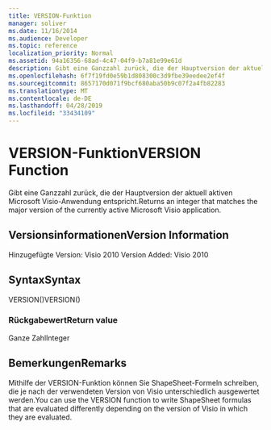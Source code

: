 ```yaml
---
title: VERSION-Funktion
manager: soliver
ms.date: 11/16/2014
ms.audience: Developer
ms.topic: reference
localization_priority: Normal
ms.assetid: 94a16356-68ad-4c47-04f9-b7a81e99e61d
description: Gibt eine Ganzzahl zurück, die der Hauptversion der aktuell aktiven Microsoft Visio-Anwendung entspricht.
ms.openlocfilehash: 6f7f19fd0e59b1d808300c3d9fbe39eedee2ef4f
ms.sourcegitcommit: 8657170d071f9bcf680aba50b9c07f2a4fb82283
ms.translationtype: MT
ms.contentlocale: de-DE
ms.lasthandoff: 04/28/2019
ms.locfileid: "33434109"
---
```

# <a name="version-function"></a><span data-ttu-id="44675-103">VERSION-Funktion</span><span class="sxs-lookup"><span data-stu-id="44675-103">VERSION Function</span></span>

<span data-ttu-id="44675-104">Gibt eine Ganzzahl zurück, die der Hauptversion der aktuell aktiven Microsoft Visio-Anwendung entspricht.</span><span class="sxs-lookup"><span data-stu-id="44675-104">Returns an integer that matches the major version of the currently active Microsoft Visio application.</span></span>
  
## <a name="version-information"></a><span data-ttu-id="44675-105">Versionsinformationen</span><span class="sxs-lookup"><span data-stu-id="44675-105">Version Information</span></span>

<span data-ttu-id="44675-106">Hinzugefügte Version: Visio 2010
</span><span class="sxs-lookup"><span data-stu-id="44675-106">Version Added: Visio 2010</span></span> 
  
## <a name="syntax"></a><span data-ttu-id="44675-107">Syntax</span><span class="sxs-lookup"><span data-stu-id="44675-107">Syntax</span></span>

<span data-ttu-id="44675-108">VERSION()</span><span class="sxs-lookup"><span data-stu-id="44675-108">VERSION()</span></span>
  
### <a name="return-value"></a><span data-ttu-id="44675-109">Rückgabewert</span><span class="sxs-lookup"><span data-stu-id="44675-109">Return value</span></span>

<span data-ttu-id="44675-110">Ganze Zahl</span><span class="sxs-lookup"><span data-stu-id="44675-110">Integer</span></span>
  
## <a name="remarks"></a><span data-ttu-id="44675-111">Bemerkungen</span><span class="sxs-lookup"><span data-stu-id="44675-111">Remarks</span></span>

<span data-ttu-id="44675-112">Mithilfe der VERSION-Funktion können Sie ShapeSheet-Formeln schreiben, die je nach der verwendeten Version von Visio unterschiedlich ausgewertet werden.</span><span class="sxs-lookup"><span data-stu-id="44675-112">You can use the VERSION function to write ShapeSheet formulas that are evaluated differently depending on the version of Visio in which they are evaluated.</span></span>
  

